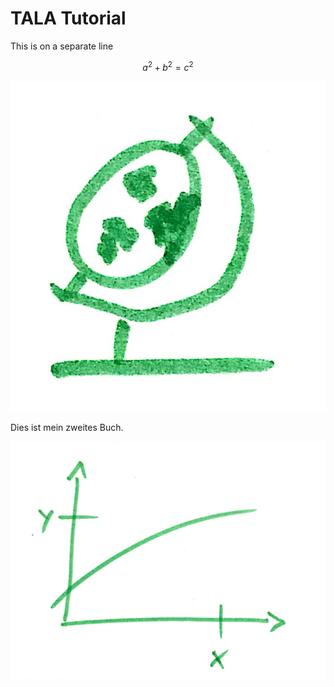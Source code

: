 # TALA Tutorial

This is on a separate line
```math
a^2+b^2=c^2
```

![pictogram](/xy/bilder/pictogram.jpg)

Dies ist mein zweites Buch.

![Example from GitBook](/xy/bilder/diagram.jpg)
